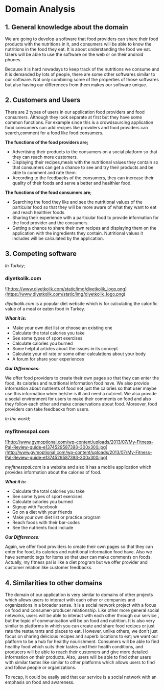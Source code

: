 # Domain Analysis #

## 1. General knowledge about the domain ##

We are going to develop a software that food providers can share their food products with the nutritions in it, and consumers will be able to know the nutritions in the food they eat. It is about understanding the food we eat. Users will be able to use the software on the web or on their android phones.

Because it is hard nowadays to keep track of the nutritions we consume and it is demanded by lots of people, there are some other softwares similar to our software. Not only combining some of the properties of those softwares but also having our differences from them makes our software unique.

## 2. Customers and Users ##

There are 2 types of users in our application food providers and food consumers. Although they look separate at first but they have some common functions. For example since this is a crowdsourcing application food consumers can add recipes like providers and food providers can search,comment for a food like food consumers.

**The functions of the food providers are;**

  * Advertising their products to the consumers on a social platform so that they can reach more customers.
  * Displaying their recipes,meals with the nutritional values they contain so that consumers can get a chance to see and try their products and be able to comment and rate them.
  * According to the feedbacks of the consumers, they can increase their quality of their foods and serve a better and healthier food.

**The functions of the food consumers are;**

  * Searching the food they like and see the nutritional values of the particular food so that they will be more aware of what they want to eat and reach healthier foods.
  * Sharing their experience with a particular food to provide information for the food provider and the consumers.
  * Getting a chance to share their own recipes and displaying them on the application   with the ingredients they contain. Nutritional values it includes will be calculated by the application.

## 3. Competing software ##

_In Turkey_;

### **diyetkolik.com** ###
![https://www.diyetkolik.com/static/img/diyetkolik_logo.png](https://www.diyetkolik.com/static/img/diyetkolik_logo.png)

_diyetkolik.com_ is a popular diet website which is for calculating the calorific value of a meal or eaten food in Turkey.

_**What it is:**_
  * Make your own diet list or choose an existing one
  * Calculate the total calories you take
  * See some types of sport exercises
  * Calculate calories you burned
  * Some helpful articles about the issues in its concept
  * Calculate your oil rate or some other calculations about your body
  * A forum for share your experiences

_**Our Differences:**_

We offer food providers to create their own pages so that they can enter the food, its calories and nutritional information food have. We also provide information about nutrients of food not just the calories so that user maybe use this information when he/she is ill and need a nutrient. We also provide a social environment for users to make their comments on food and also they follow each other and make conservations about food. Moreover, food providers can take feedbacks from users.

_In the world;_

### **myfitnesspal.com** ###
![http://www.gymoptional.com/wp-content/uploads/2013/07/My-Fitness-Pal-Review-guide-e1374529587393-300x300.jpg](http://www.gymoptional.com/wp-content/uploads/2013/07/My-Fitness-Pal-Review-guide-e1374529587393-300x300.jpg)

_myfitnesspal.com_ is a website and also it has a mobile application which provides information about the calories of food.

_**What it is:**_
  * Calculate the total calories you take
  * See some types of sport exercises
  * Calculate calories you burned
  * Signup with Facebook
  * Go on a diet with your friends
  * Make your own diet list or practice program
  * Reach foods with their bar-codes
  * See the nutrients food include

**_Our Differences:_**

Again, we offer food providers to create their own pages so that they can enter the food, its calories and nutritional information food have. Also we have semantic tags for items so that user can make comments on foods. Actually, my fitness pal is like a diet program but we offer provider and customer relation like customer feedbacks.

## 4. Similarities to other domains ##

The domain of our application is very similar to domains of other projects which allows users to interact with each other or companies and organizations in a broader sense. It is a social network project with a focus on food and consumer-producer relationship. Like other more general social networks, users will be able to interact with each other through our service , but the topic of communication will be on food and nutrition. It is also very similar to platforms in which you can create and share food recipes or just rate the restaurants and places to eat. However, unlike others, we don't just focus on sharing delicious recipes and superb locations to eat; we want our platform to be a hub for healthy nourishment.
Consumers will be able to find healthy food which suits their tastes and their health conditions, and producers will be able to reach their customers and give more detailed information on their products. Also, users will be able to find other users with similar tastes like similar to other platforms which allows users to find and follow people or organizations.

To recap, it could be easily said that our service is a social network with an emphasis on food and awareness.
